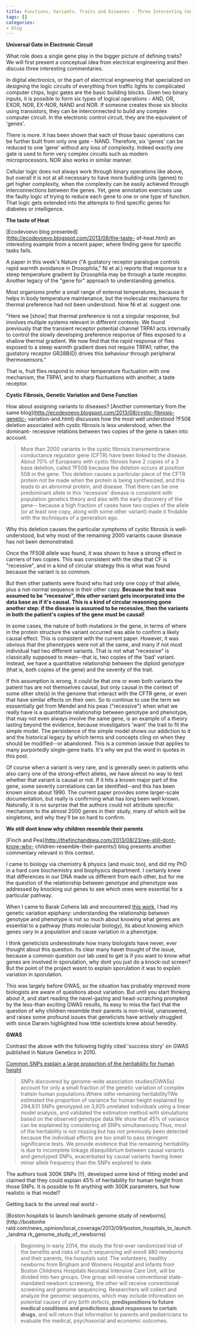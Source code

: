 ```yaml
---
title: Functions, Variants, Traits and Diseases - Three Interesting Commentaries (#GWAS)
tags: []
categories:
- blog
---
```

**Universal Gate in Electronic Circuit**
<!--more-->

What role does a single gene play in the bigger picture of defining traits? We
will first present a conceptual idea from electrical engineering and then
discuss three interesting commentaries.

In digital electronics, or the part of electrical engineering that specialized
on designing the logic circuits of everything from traffic lights to
complicated computer chips, logic gates are the basic building blocks. Given
two binary inputs, it is possible to form six types of logical operations -
AND, OR, EXOR, NOR, EX-NOR, NAND and NOR. If someone creates those six blocks
using transistors, they can be interconnected to build any complex computer
circuit. In the electronic control circuit, they are the equivalent of
'genes'.

There is more. It has been shown that each of those basic operations can be
further built from only one gate - NAND. Therefore, six 'genes' can be reduced
to one 'gene' without any loss of complexity. Indeed exactly one gate is used
to form very complex circuits such as modern microprocessors. NOR also works
in similar manner.

Cellular logic does not always work through binary operations like above, but
overall it is not at all necessary to have more building units (genes) to get
higher complexity, when the complexity can be easily achieved through
interconnections between the genes. Yet, gene annotation exercises use the
faulty logic of trying to reduce each gene to one or one type of function.
That logic gets extended into the attempts to find specific genes for diabetes
or intelligence.

**The taste of Heat**

[Ecodevoevo blog presented](http://ecodevoevo.blogspot.com/2013/08/the-taste-
of-heat.html) an interesting example from a recent paper, where finding gene
for specific tasks fails.

>

A paper in this week's Nature ("A gustatory receptor paralogue controls rapid
warmth avoidance in Drosophila," Ni et al.) reports that response to a steep
temperature gradient by Drosophila may be through a taste receptor. Another
legacy of the "gene for" approach to understanding genetics.

Most organisms prefer a small range of external temperatures, because it helps
in body temperature maintenance, but the molecular mechanisms for thermal
preference had not been understood. Now Ni et al. suggest one.

"Here we [show] that thermal preference is not a singular response, but
involves multiple systems relevant in different contexts. We found previously
that the transient receptor potential channel TRPA1 acts internally to control
the slowly developing preference response of flies exposed to a shallow
thermal gradient. We now find that the rapid response of flies exposed to a
steep warmth gradient does not require TRPA1; rather, the gustatory receptor
GR28B(D) drives this behaviour through peripheral thermosensors."

That is, fruit flies respond to minor temperature fluctuation with one
mechanism, the TRPA1, and to sharp fluctuations with another, a taste
receptor.

**Cystic Fibrosis, Genetic Variation and Gene Function**

How about assigning variants to diseases? [Another commentary from the same
blog](http://ecodevoevo.blogspot.com/2013/08/cystic-fibrosis-genetic-
variation-and.html) discusses how the most well understood ?F508 deletion
associated with cystic fibrosis is less understood, when the dominant-
recessive relations between two copies of the gene is taken into account.

> More than 2000 variants in the cystic fibrosis transmembrane conductance
regulator gene (CFTR) have been linked to the disease. About 70% of Europeans
with cystic fibrosis have 2 copies of a 3 base deletion, called ?F508 because
the deletion occurs at position 508 in the gene. This deletion causes a
particular piece of the CFTR protein not be made when the protein is being
synthesized, and this leads to an abnormal protein, and disease. That there
can be one predominant allele in this 'recessive' disease is consistent with
population genetics theory and also with the early discovery of the gene--
because a high fraction of cases have two copies of the allele (or at least
one copy, along with some other variant) made it findable with the techniques
of a generation ago.

Why this deletion causes the particular symptoms of cystic fibrosis is well-
understood, but why most of the remaining 2000 variants cause disease has not
been demonstrated.

Once the ?F508 allele was found, it was shown to have a strong effect in
carriers of two copies. This was consistent with the idea that CF is
"recessive", and in a kind of circular strategy this is what was found because
the variant is so common.

But then other patients were found who had only one copy of that allele, plus
a not-normal sequence in their other copy. **Because the trait was assumed to
be "recessive", this other variant gets incorporated into the data base as if
it's causal. This is a kind of circular reasoning gone another step: if the
disease is assumed to be recessive, then the variants in both the patient's
copies of the gene must be causal!**

In some cases, the nature of both mutations in the gene, in terms of where in
the protein structure the variant occurred was able to confirm a likely causal
effect. This is consistent with the current paper. However, it was obvious
that the phenotypes were not all the same, and many if not most individual had
two different variants. That is not what "recessive" is classically supposed
to mean--that is, two copies of the 'bad' variant. Instead, we have a
quantitative relationship between the diploid genotype (that is, both copies
of the gene) and the severity of the trait.

If this assumption is wrong, it could be that one or even both variants the
patient has are not themselves causal, but only causal in the context of some
other site(s) in the genome that interact with the CFTR gene, or even that
have similar effects on their own. So to continue to use the term we
esssentially get from Mendel and his peas ("recessive") when what we really
have is a quantitative relationship between genotype and phenotype, that may
not even always involve the same gene, is an example of a theory lasting
beyond the evidence, because investigators 'want' the trait to fit the simple
model. The persistence of the simple model shows our addiction to it and the
historical legacy by which terms and concepts cling on when they should be
modified--or abandoned. This is a common iassue that applies to many
purportedly single-gene traits. It's why we put the word in quotes in this
post.

Of course when a variant is very rare, and is generally seen in patients who
also carry one of the strong-effect alleles, we have almost no way to test
whether that variant is causal or not. If it hits a known major part of the
gene, some severity correlations can be identified--and this has been known
since about 1990. The current paper provides some larger-scale documentation,
but really is confirming what has long been well known. Naturally, it is no
surprise that the authors could not attribute specific mechanism to the almost
2000 genes in their study, many of which will be singletons, and why they'll
be so hard to confirm.

**We still dont know why children resemble their parents**

[Finch and Pea](http://thefinchandpea.com/2013/08/23/we-still-dont-know-why-
children-resemble-their-parents/) blog presents another commentary relevant in
this context.

>

I came to biology via chemistry & physics (and music too), and did my PhD in a
hard core biochemistry and biophysics department. I certainly knew that
differences in our DNA made us different from each other, but for me the
question of the relationship between genotype and phenotype was addressed by
knocking out genes to see which ones were essential for a particular pathway.

When I came to Barak Cohens lab and encountered [this
work](http://www.sciencemag.org/content/323/5913/498.long), I had my genetic
variation epiphany: understanding the relationship between genotype and
phenotype is not so much about knowing what genes are essential to a pathway
(thats molecular biology), its about knowing which genes vary in a population
and cause variation in a phenotype.

I think geneticists underestimate how many biologists have never, ever thought
about this question. Its clear many havet thought of the issue, because a
common question our lab used to get is if you want to know what genes are
involved in sporulation, why dont you just do a knock-out screen? But the
point of the project wasnt to explain sporulation it was to explain variation
in sporulation.

This was largely before GWAS, so the situation has probably improved more
biologists are aware of questions about variation. But until you start
thinking about it, and start reading the navel-gazing and head-scratching
prompted by the less-than exciting GWAS results, its easy to miss the fact
that the question of why children resemble their parents is non-trivial,
unanswered, and raises some profound issues that geneticists have actively
struggled with since Darwin highlighted how little scientists knew about
heredity.

**GWAS**

Contrast the above with the following highly cited 'success story' on GWAS
published in Nature Genetics in 2010.

[Common SNPs explain a large proportion of the heritability for human
height](http://keppel.qimr.edu.au/contents/p/staff/Yang_NatGenet_June10.pdf)

> SNPs discovered by genome-wide association studies(GWASs) account for only a
small fraction of the genetic variation of complex traitsin human
populations.Where isthe remaining heritability?We estimated the proportion of
variance for human height explained by 294,831 SNPs genotyped on 3,925
unrelated individuals using a linear model analysis, and validated the
estimation method with simulations based on the observed genotype data.We show
that 45% of variance can be explained by considering all SNPs
simultaneously.Thus, most of the heritability is not missing but has not
previously been detected because the individual effects are too small to pass
stringent significance tests. We provide evidence that the remaining
heritability is due to incomplete linkage disequilibrium between causal
variants and genotyped SNPs, exacerbated by causal variants having lower minor
allele frequency than the SNPs explored to date.

The authors took 300K SNPs (!!), developed some kind of fitting model and
claimed that they could explain 45% of heritability for human height from
those SNPs. It is possible to fit anything with 300K parameters, but how
realistic is that model?

Getting back to the unreal real world -

[Boston hospitals to launch landmark genome study of newborns](http://bostonhe
rald.com/news_opinion/local_coverage/2013/09/boston_hospitals_to_launch_landma
rk_genome_study_of_newborns)

> Beginning in early 2014, the study the first-ever randomized trial of the
benefits and risks of such sequencing will enroll 480 newborns and their
parents, the hospitals said. The volunteers, healthy newborns from Brigham and
Womens Hospital and infants from Boston Childrens Hospitals Neonatal Intensive
Care Unit, will be divided into two groups. One group will receive
conventional state-mandated newborn screening, the other will receive
conventional screening and genome sequencing. Researchers will collect and
analyze the genomic sequences, which may include information on potential
causes of any birth defects, **predispositions to future medical conditions
and predictions about responses to certain drugs**, and will return that
information to parents and pediatricians to evaluate the medical, psychosocial
and economic outcomes.

